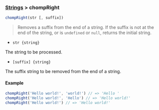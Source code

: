 ### [Strings](../) > chompRight

```js
chompRight(str [, suffix])
```

> Removes a suffix from the end of a string.
> If the suffix is not at the end of the string, or is ```undefined``` or ```null```, returns the initial string.

- <code>str {string}</code>

The string to be processed.

- <code>[suffix] {string}</code>

The suffix string to be removed from the end of a string.

#### Example
```js
chompRight('Hello world!', 'world!') // => 'Hello '
chompRight('Hello world!', 'Hello') // => 'Hello world!'
chompRight('Hello world!') // => 'Hello world!'
```